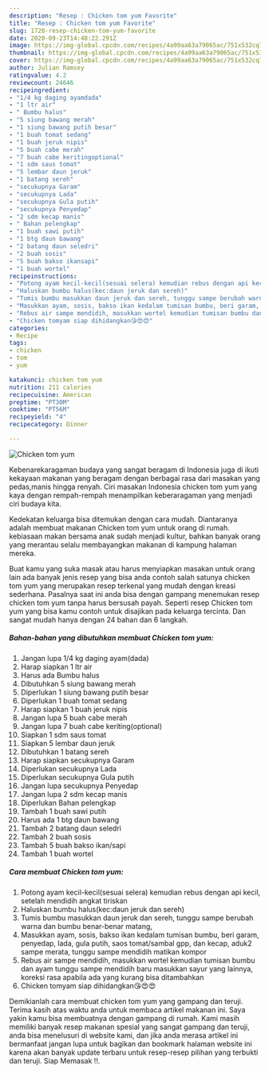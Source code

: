 ```yaml
---
description: "Resep : Chicken tom yum Favorite"
title: "Resep : Chicken tom yum Favorite"
slug: 1728-resep-chicken-tom-yum-favorite
date: 2020-09-23T14:48:22.291Z
image: https://img-global.cpcdn.com/recipes/4a99aa63a79065ac/751x532cq70/chicken-tom-yum-foto-resep-utama.jpg
thumbnail: https://img-global.cpcdn.com/recipes/4a99aa63a79065ac/751x532cq70/chicken-tom-yum-foto-resep-utama.jpg
cover: https://img-global.cpcdn.com/recipes/4a99aa63a79065ac/751x532cq70/chicken-tom-yum-foto-resep-utama.jpg
author: Julian Ramsey
ratingvalue: 4.2
reviewcount: 24646
recipeingredient:
- "1/4 kg daging ayamdada"
- "1 ltr air"
- " Bumbu halus"
- "5 siung bawang merah"
- "1 siung bawang putih besar"
- "1 buah tomat sedang"
- "1 buah jeruk nipis"
- "5 buah cabe merah"
- "7 buah cabe keritingoptional"
- "1 sdm saus tomat"
- "5 lembar daun jeruk"
- "1 batang sereh"
- "secukupnya Garam"
- "secukupnya Lada"
- "secukupnya Gula putih"
- "secukupnya Penyedap"
- "2 sdm kecap manis"
- " Bahan pelengkap"
- "1 buah sawi putih"
- "1 btg daun bawang"
- "2 batang daun seledri"
- "2 buah sosis"
- "5 buah bakso ikansapi"
- "1 buah wortel"
recipeinstructions:
- "Potong ayam kecil-kecil(sesuai selera) kemudian rebus dengan api kecil, setelah mendidih angkat tiriskan"
- "Haluskan bumbu halus(kec:daun jeruk dan sereh)"
- "Tumis bumbu masukkan daun jeruk dan sereh, tunggu sampe berubah warna dan bumbu benar-benar matang,"
- "Masukkan ayam, sosis, bakso ikan kedalam tumisan bumbu, beri garam, penyedap, lada, gula putih, saos tomat/sambal gpp, dan kecap, aduk2 sampe merata, tunggu sampe mendidih matikan kompor"
- "Rebus air sampe mendidih, masukkan wortel kemudian tumisan bumbu dan ayam tunggu sampe mendidih baru masukkan sayur yang lainnya, koreksi rasa apabila ada yang kurang bisa ditambahkan"
- "Chicken tomyam siap dihidangkan😘😍😍"
categories:
- Recipe
tags:
- chicken
- tom
- yum

katakunci: chicken tom yum 
nutrition: 211 calories
recipecuisine: American
preptime: "PT30M"
cooktime: "PT56M"
recipeyield: "4"
recipecategory: Dinner

---
```



![Chicken tom yum](https://img-global.cpcdn.com/recipes/4a99aa63a79065ac/751x532cq70/chicken-tom-yum-foto-resep-utama.jpg)

Kebenarekaragaman budaya yang sangat beragam di Indonesia juga di ikuti kekayaan makanan yang beragam dengan berbagai rasa dari masakan yang pedas,manis hingga renyah. Ciri masakan Indonesia chicken tom yum yang kaya dengan rempah-rempah menampilkan keberaragaman yang menjadi ciri budaya kita.




Kedekatan keluarga bisa ditemukan dengan cara mudah. Diantaranya adalah membuat makanan Chicken tom yum untuk orang di rumah. kebiasaan makan bersama anak sudah menjadi kultur, bahkan banyak orang yang merantau selalu membayangkan makanan di kampung halaman mereka.

Buat kamu yang suka masak atau harus menyiapkan masakan untuk orang lain ada banyak jenis resep yang bisa anda contoh salah satunya chicken tom yum yang merupakan resep terkenal yang mudah dengan kreasi sederhana. Pasalnya saat ini anda bisa dengan gampang menemukan resep chicken tom yum tanpa harus bersusah payah.
Seperti resep Chicken tom yum yang bisa kamu contoh untuk disajikan pada keluarga tercinta. Dan sangat mudah hanya dengan 24 bahan dan 6 langkah.


<!--inarticleads1-->

##### Bahan-bahan yang dibutuhkan membuat Chicken tom yum:

1. Jangan lupa 1/4 kg daging ayam(dada)
1. Harap siapkan 1 ltr air
1. Harus ada  Bumbu halus
1. Dibutuhkan 5 siung bawang merah
1. Diperlukan 1 siung bawang putih besar
1. Diperlukan 1 buah tomat sedang
1. Harap siapkan 1 buah jeruk nipis
1. Jangan lupa 5 buah cabe merah
1. Jangan lupa 7 buah cabe keriting(optional)
1. Siapkan 1 sdm saus tomat
1. Siapkan 5 lembar daun jeruk
1. Dibutuhkan 1 batang sereh
1. Harap siapkan secukupnya Garam
1. Diperlukan secukupnya Lada
1. Diperlukan secukupnya Gula putih
1. Jangan lupa secukupnya Penyedap
1. Jangan lupa 2 sdm kecap manis
1. Diperlukan  Bahan pelengkap
1. Tambah 1 buah sawi putih
1. Harus ada 1 btg daun bawang
1. Tambah 2 batang daun seledri
1. Tambah 2 buah sosis
1. Tambah 5 buah bakso ikan/sapi
1. Tambah 1 buah wortel




<!--inarticleads2-->

##### Cara membuat  Chicken tom yum:

1. Potong ayam kecil-kecil(sesuai selera) kemudian rebus dengan api kecil, setelah mendidih angkat tiriskan
1. Haluskan bumbu halus(kec:daun jeruk dan sereh)
1. Tumis bumbu masukkan daun jeruk dan sereh, tunggu sampe berubah warna dan bumbu benar-benar matang,
1. Masukkan ayam, sosis, bakso ikan kedalam tumisan bumbu, beri garam, penyedap, lada, gula putih, saos tomat/sambal gpp, dan kecap, aduk2 sampe merata, tunggu sampe mendidih matikan kompor
1. Rebus air sampe mendidih, masukkan wortel kemudian tumisan bumbu dan ayam tunggu sampe mendidih baru masukkan sayur yang lainnya, koreksi rasa apabila ada yang kurang bisa ditambahkan
1. Chicken tomyam siap dihidangkan😘😍😍




Demikianlah cara membuat chicken tom yum yang gampang dan teruji. Terima kasih atas waktu anda untuk membaca artikel makanan ini. Saya yakin kamu bisa membuatnya dengan gampang di rumah. Kami masih memiliki banyak resep makanan spesial yang sangat gampang dan teruji, anda bisa menelusuri di website kami, dan jika anda merasa artikel ini bermanfaat jangan lupa untuk bagikan dan bookmark halaman website ini karena akan banyak update terbaru untuk resep-resep pilihan yang terbukti dan teruji. Siap Memasak !!. 
